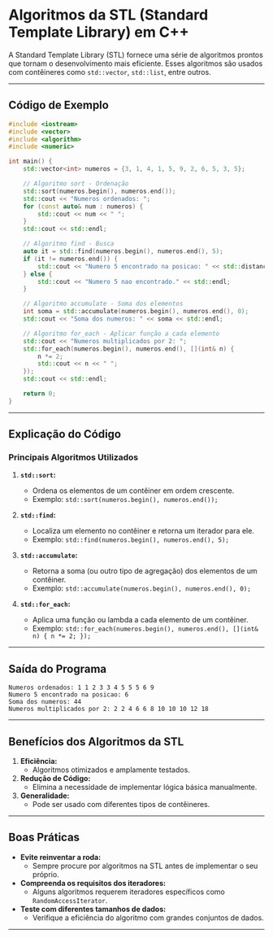 # Algoritmos da STL (Standard Template Library) em C++

A Standard Template Library (STL) fornece uma série de algoritmos prontos que tornam o desenvolvimento mais eficiente. Esses algoritmos são usados com contêineres como `std::vector`, `std::list`, entre outros.

---

## Código de Exemplo

```cpp
#include <iostream>
#include <vector>
#include <algorithm>
#include <numeric>

int main() {
    std::vector<int> numeros = {3, 1, 4, 1, 5, 9, 2, 6, 5, 3, 5};

    // Algoritmo sort - Ordenação
    std::sort(numeros.begin(), numeros.end());
    std::cout << "Numeros ordenados: ";
    for (const auto& num : numeros) {
        std::cout << num << " ";
    }
    std::cout << std::endl;

    // Algoritmo find - Busca
    auto it = std::find(numeros.begin(), numeros.end(), 5);
    if (it != numeros.end()) {
        std::cout << "Numero 5 encontrado na posicao: " << std::distance(numeros.begin(), it) << std::endl;
    } else {
        std::cout << "Numero 5 nao encontrado." << std::endl;
    }

    // Algoritmo accumulate - Soma dos elementos
    int soma = std::accumulate(numeros.begin(), numeros.end(), 0);
    std::cout << "Soma dos numeros: " << soma << std::endl;

    // Algoritmo for_each - Aplicar função a cada elemento
    std::cout << "Numeros multiplicados por 2: ";
    std::for_each(numeros.begin(), numeros.end(), [](int& n) {
        n *= 2;
        std::cout << n << " ";
    });
    std::cout << std::endl;

    return 0;
}
```

---

## Explicação do Código

### Principais Algoritmos Utilizados

1. **`std::sort`:**
   - Ordena os elementos de um contêiner em ordem crescente.
   - Exemplo: `std::sort(numeros.begin(), numeros.end());`

2. **`std::find`:**
   - Localiza um elemento no contêiner e retorna um iterador para ele.
   - Exemplo: `std::find(numeros.begin(), numeros.end(), 5);`

3. **`std::accumulate`:**
   - Retorna a soma (ou outro tipo de agregação) dos elementos de um contêiner.
   - Exemplo: `std::accumulate(numeros.begin(), numeros.end(), 0);`

4. **`std::for_each`:**
   - Aplica uma função ou lambda a cada elemento de um contêiner.
   - Exemplo: `std::for_each(numeros.begin(), numeros.end(), [](int& n) { n *= 2; });`

---

## Saída do Programa

```
Numeros ordenados: 1 1 2 3 3 4 5 5 5 6 9 
Numero 5 encontrado na posicao: 6
Soma dos numeros: 44
Numeros multiplicados por 2: 2 2 4 6 6 8 10 10 10 12 18 
```

---

## Benefícios dos Algoritmos da STL

1. **Eficiência:**
   - Algoritmos otimizados e amplamente testados.
2. **Redução de Código:**
   - Elimina a necessidade de implementar lógica básica manualmente.
3. **Generalidade:**
   - Pode ser usado com diferentes tipos de contêineres.

---

## Boas Práticas

- **Evite reinventar a roda:**
  - Sempre procure por algoritmos na STL antes de implementar o seu próprio.
- **Compreenda os requisitos dos iteradores:**
  - Alguns algoritmos requerem iteradores específicos como `RandomAccessIterator`.
- **Teste com diferentes tamanhos de dados:**
  - Verifique a eficiência do algoritmo com grandes conjuntos de dados.

---
